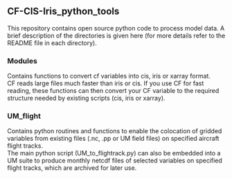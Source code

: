 ## CF-CIS-Iris_python_tools

This repository contains open source python code to process model data. A brief description of the directories is given here (for more details refer to the README file in each directory).

### Modules

Contains functions to convert cf variables into cis, iris or xarray format.  
CF reads large files much faster than iris or cis. If you use CF for fast reading, these functions can then convert your CF variable to the required structure needed by existing scripts (cis, iris or xarray).

### UM_flight

Contains python routines and functions to enable the colocation of gridded variables from existing files (.nc, .pp or UM field files) on specified aircraft flight tracks.  
The main python script (UM_to_flightrack.py) can also be embedded into a UM suite to produce monthly netcdf files of selected variables on specified flight tracks, which are archived for later use.  
